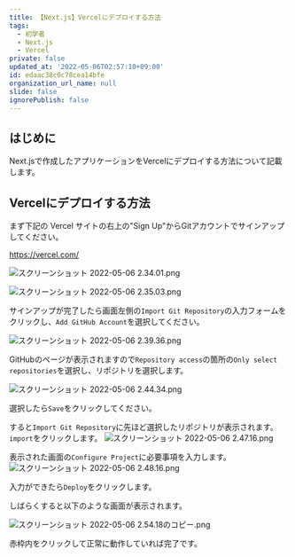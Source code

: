 ```yaml
---
title: 【Next.js】Vercelにデプロイする方法
tags:
  - 初学者
  - Next.js
  - Vercel
private: false
updated_at: '2022-05-06T02:57:10+09:00'
id: edaac38c0c78cea14bfe
organization_url_name: null
slide: false
ignorePublish: false
---
```


## はじめに
Next.jsで作成したアプリケーションをVercelにデプロイする方法について記載します。

## Vercelにデプロイする方法
まず下記の Vercel サイトの右上の"Sign Up"からGitアカウントでサインアップしてください。

https://vercel.com/

![スクリーンショット 2022-05-06 2.34.01.png](https://qiita-image-store.s3.ap-northeast-1.amazonaws.com/0/2342443/f85586de-283c-e749-3522-0053d177540f.png)

![スクリーンショット 2022-05-06 2.35.03.png](https://qiita-image-store.s3.ap-northeast-1.amazonaws.com/0/2342443/c2db746d-8758-dc5c-ec65-8ec5fe981878.png)

サインアップが完了したら画面左側の`Import Git Repository`の入力フォームをクリックし、`Add GitHub Account`を選択してください。

![スクリーンショット 2022-05-06 2.39.36.png](https://qiita-image-store.s3.ap-northeast-1.amazonaws.com/0/2342443/926f9a2f-4fea-9863-c211-02ec1f51f4d1.png)

GitHubのページが表示されますので`Repository access`の箇所の`Only select repositories`を選択し、リポジトリを選択します。

![スクリーンショット 2022-05-06 2.44.34.png](https://qiita-image-store.s3.ap-northeast-1.amazonaws.com/0/2342443/d6083a9e-249c-16ec-ef15-d1dccf8fadf2.png)

選択したら`Save`をクリックしてください。

すると`Import Git Repository`に先ほど選択したリポジトリが表示されます。
`import`をクリックします。
![スクリーンショット 2022-05-06 2.47.16.png](https://qiita-image-store.s3.ap-northeast-1.amazonaws.com/0/2342443/75b11a0e-10be-3995-18bf-e3312f6692f5.png)


表示された画面の`Configure Project`に必要事項を入力します。
![スクリーンショット 2022-05-06 2.48.16.png](https://qiita-image-store.s3.ap-northeast-1.amazonaws.com/0/2342443/c4f577fa-5e88-9ada-66c8-007b9a4f6229.png)

入力ができたら`Deploy`をクリックします。

しばらくすると以下のような画面が表示されます。

![スクリーンショット 2022-05-06 2.54.18のコピー.png](https://qiita-image-store.s3.ap-northeast-1.amazonaws.com/0/2342443/4598cba7-6def-865a-5df4-0c5f520444fd.png)

赤枠内をクリックして正常に動作していれば完了です。



